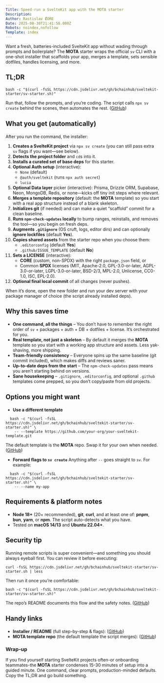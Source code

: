```yaml
---
Title: Speed-run a SvelteKit app with the MOTA starter
Description: 
Author: Rastislav ₡ORE
Date: 2025-08-30T21:41:58.000Z
Robots: noindex,nofollow
Template: index
---
```

<p>Want a fresh, batteries-included SvelteKit app without wading through prompts and boilerplate? The <strong>MOTA</strong> starter wraps the official <code>sv</code> CLI with a one-shot installer that scaffolds your app, merges a template, sets sensible dotfiles, handles licensing, and more.</p>

<h2>
  
  
  TL;DR
</h2>



<div class="highlight js-code-highlight">
<pre class="highlight shell"><code>bash <span class="nt">-c</span> <span class="s2">"</span><span class="si">$(</span>curl <span class="nt">-fsSL</span> https://cdn.jsdelivr.net/gh/bchainhub/sveltekit-starter/sv-starter.sh<span class="si">)</span><span class="s2">"</span>
</code></pre>

</div>



<p>Run that, follow the prompts, and you’re coding. The script calls <code>npx sv create</code> behind the scenes, then automates the rest. (<a href="https://github.com/bchainhub/sveltekit-starter" rel="noopener noreferrer">GitHub</a>)</p>

<h2>
  
  
  What you get (automatically)
</h2>

<p>After you run the command, the installer:</p>

<ol>
<li>
<strong>Creates a SvelteKit project</strong> via <code>npx sv create</code> (you can still pass extra <code>sv</code> flags if you want—see below).</li>
<li>
<strong>Detects the project folder</strong> and <code>cd</code>s into it.</li>
<li>
<strong>Installs a curated set of base deps</strong> for this starter.</li>
<li>
<strong>Optional Auth setup</strong> (interactive):

<ul>
<li>
<code>None</code> (default)</li>
<li>
<code>@auth/sveltekit</code> (runs <code>npx auth secret</code>)</li>
<li><code>lucia</code></li>
</ul>
</li>
<li>
<strong>Optional Data layer</strong> picker (interactive): Prisma, Drizzle ORM, Supabase, Neon, MongoDB, Redis, or none—kicks off tiny init steps where relevant.</li>
<li>
<strong>Merges a template repository</strong> (default: the <strong>MOTA</strong> template) so you start with a real app structure instead of a blank skeleton.</li>
<li>
<strong>Initializes git</strong> (if needed) and can make a quiet “scaffold” commit for a clean baseline.</li>
<li>
<strong>Runs <code>npm-check-updates</code> locally</strong> to bump ranges, reinstalls, and removes the tool—so you begin on fresh deps.</li>
<li>
<strong>Augments <code>.gitignore</code></strong> (OS cruft, logs, editor dirs) and can optionally <strong>ignore lockfiles</strong> (default <strong>Yes</strong>).</li>
<li>
<strong>Copies shared assets</strong> from the starter repo when you choose them:

<ul>
<li>
<code>.editorconfig</code> (default <strong>Yes</strong>)</li>
<li>
<code>.github/ISSUE_TEMPLATE</code> (default <strong>No</strong>)</li>
</ul>
</li>
<li>
<strong>Sets a LICENSE</strong> (interactive):

<ul>
<li>
<strong>CORE</strong> (custom, non-SPDX) with the right <code>package.json</code> field, or</li>
<li>Common <strong>SPDX</strong> licenses (MIT, Apache-2.0, GPL-3.0-or-later, AGPL-3.0-or-later, LGPL-3.0-or-later, BSD-2/3, MPL-2.0, Unlicense, CC0-1.0, ISC, EPL-2.0).</li>
</ul>
</li>
<li>
<strong>Optional final local commit</strong> of all changes (never pushes).</li>
</ol>

<p>When it’s done, open the new folder and run your dev server with your package manager of choice (the script already installed deps).</p>

<h2>
  
  
  Why this saves time
</h2>

<ul>
<li>
<strong>One command, all the things</strong> – You don’t have to remember the right order of <code>sv</code> + packages + auth + DB + dotfiles + license. It’s orchestrated for you.</li>
<li>
<strong>Real template, not just a skeleton</strong> – By default it merges the <strong>MOTA</strong> template so you start with a working app structure and assets. Less yak-shaving, more shipping.</li>
<li>
<strong>Team-friendly consistency</strong> – Everyone spins up the same baseline (git commit included), which makes diffs and reviews saner.</li>
<li>
<strong>Up-to-date deps from the start</strong> – The <code>npm-check-updates</code> pass means you aren’t starting behind on versions.</li>
<li>
<strong>Sane housekeeping</strong> – <code>.gitignore</code>, <code>.editorconfig</code>, and optional <code>.github</code> templates come prepped, so you don’t copy/paste from old projects.</li>
</ul>

<h2>
  
  
  Options you might want
</h2>

<ul>
<li>
<strong>Use a different template</strong>
</li>
</ul>

<div class="highlight js-code-highlight">
<pre class="highlight shell"><code>  bash <span class="nt">-c</span> <span class="s2">"</span><span class="si">$(</span>curl <span class="nt">-fsSL</span> https://cdn.jsdelivr.net/gh/bchainhub/sveltekit-starter/sv-starter.sh<span class="si">)</span><span class="s2">"</span> <span class="se">\</span>
    <span class="nt">--</span> <span class="nt">--template</span> https://github.com/your-org/your-sveltekit-template.git
</code></pre>

</div>



<p>The default template is the <strong>MOTA</strong> repo. Swap it for your own when needed. (<a href="https://github.com/bchainhub/sveltekit-starter" rel="noopener noreferrer">GitHub</a>)</p>

<ul>
<li>
<strong>Forward flags to <code>sv create</code></strong>
Anything after <code>--</code> goes straight to <code>sv</code>. For example:
</li>
</ul>

<div class="highlight js-code-highlight">
<pre class="highlight shell"><code>  bash <span class="nt">-c</span> <span class="s2">"</span><span class="si">$(</span>curl <span class="nt">-fsSL</span> https://cdn.jsdelivr.net/gh/bchainhub/sveltekit-starter/sv-starter.sh<span class="si">)</span><span class="s2">"</span> <span class="se">\</span>
    <span class="nt">--</span> <span class="nt">--name</span> my-app
</code></pre>

</div>



<h2>
  
  
  Requirements &amp; platform notes
</h2>

<ul>
<li>
<strong>Node 18+</strong> (20+ recommended), <strong>git</strong>, <strong>curl</strong>, and at least one of: <strong>pnpm</strong>, <strong>bun</strong>, <strong>yarn</strong>, or <strong>npm</strong>. The script auto-detects what you have.</li>
<li>Tested on <strong>macOS 14/13</strong> and <strong>Ubuntu 22.04+</strong>.</li>
</ul>

<h2>
  
  
  Security tip
</h2>

<p>Running remote scripts is super convenient—and something you should always eyeball first. You can review it before executing:<br>
</p>

<div class="highlight js-code-highlight">
<pre class="highlight shell"><code>curl <span class="nt">-fsSL</span> https://cdn.jsdelivr.net/gh/bchainhub/sveltekit-starter/sv-starter.sh | less
</code></pre>

</div>



<p>Then run it once you’re comfortable:<br>
</p>

<div class="highlight js-code-highlight">
<pre class="highlight shell"><code>bash <span class="nt">-c</span> <span class="s2">"</span><span class="si">$(</span>curl <span class="nt">-fsSL</span> https://cdn.jsdelivr.net/gh/bchainhub/sveltekit-starter/sv-starter.sh<span class="si">)</span><span class="s2">"</span>
</code></pre>

</div>



<p>The repo’s README documents this flow and the safety notes. (<a href="https://github.com/bchainhub/sveltekit-starter" rel="noopener noreferrer">GitHub</a>)</p>

<h2>
  
  
  Handy links
</h2>

<ul>
<li>
<strong>Installer / README</strong> (full step-by-step &amp; flags): (<a href="https://github.com/bchainhub/sveltekit-starter" rel="noopener noreferrer">GitHub</a>)</li>
<li>
<strong>MOTA template repo</strong> (the default template the script merges): (<a href="https://github.com/bchainhub/sveltekit-mota" rel="noopener noreferrer">GitHub</a>)</li>
</ul>

<h3>
  
  
  Wrap-up
</h3>

<p>If you find yourself starting SvelteKit projects often-or onboarding teammates-the <strong>MOTA</strong> starter condenses 15-30 minutes of setup into a guided minute. One command, clear prompts, production-minded defaults. Copy the TL;DR and go build something.</p>

